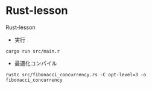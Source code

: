 # Rust-lesson
Rust-lesson

- 実行

```
cargo run src/main.r
```


- 最適化コンパイル

```
rustc src/fibonacci_concurrency.rs -C opt-level=3 -o fibonacci_concurrency
```
